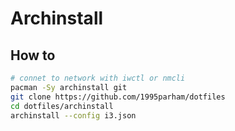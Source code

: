 # Archinstall

## How to

```sh
# connet to network with iwctl or nmcli
pacman -Sy archinstall git
git clone https://github.com/1995parham/dotfiles
cd dotfiles/archinstall
archinstall --config i3.json
```
